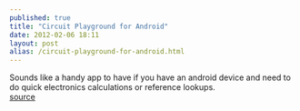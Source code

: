 ```yaml
---
published: true
title: "Circuit Playground for Android"
date: 2012-02-06 18:11
layout: post
alias: /circuit-playground-for-android.html
---
```

Sounds like a handy app to have if you have an android device and need to do quick electronics calculations or reference lookups.
<br /><a href="http://adafruit.com/circuitplayground">source</a>
